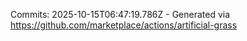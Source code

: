 Commits: 2025-10-15T06:47:19.786Z - Generated via https://github.com/marketplace/actions/artificial-grass
<br>
